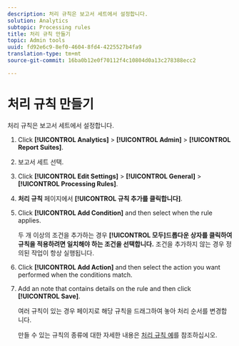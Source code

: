 ```yaml
---
description: 처리 규칙은 보고서 세트에서 설정합니다.
solution: Analytics
subtopic: Processing rules
title: 처리 규칙 만들기
topic: Admin tools
uuid: fd92e6c9-8ef0-4604-8fd4-4225527b4fa9
translation-type: tm+mt
source-git-commit: 16ba0b12e0f70112f4c10804d0a13c278388ecc2

---
```



# 처리 규칙 만들기

처리 규칙은 보고서 세트에서 설정합니다.

1. Click **[!UICONTROL Analytics]** &gt; **[!UICONTROL Admin]** &gt; **[!UICONTROL Report Suites]**.
1. 보고서 세트 선택.
1. Click **[!UICONTROL Edit Settings]** &gt; **[!UICONTROL General]** &gt; **[!UICONTROL Processing Rules]**.
1. **처리 규칙** 페이지에서 **[!UICONTROL 규칙 추가를 클릭합니다]**.
1. Click **[!UICONTROL Add Condition]** and then select when the rule applies.

   두 개 이상의 조건을 추가하는 경우 **[!UICONTROL 모두]드롭다운 상자를 클릭하여 규칙을 적용하려면 일치해야 하는 조건을 선택합니다.** 조건을 추가하지 않는 경우 정의된 작업이 항상 실행됩니다.

1. Click **[!UICONTROL Add Action]** and then select the action you want performed when the conditions match.
1. Add an note that contains details on the rule and then click **[!UICONTROL Save]**.

   여러 규칙이 있는 경우 페이지로 해당 규칙을 드래그하여 놓아 처리 순서를 변경합니다.

   만들 수 있는 규칙의 종류에 대한 자세한 내용은 [처리 규칙 예](/help/admin/admin/c-processing-rules/processing-rules-examples/processing-rules-examples.md)를 참조하십시오.
